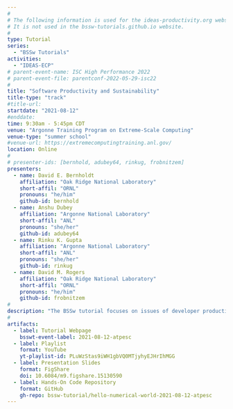 ```yaml
---
#
# The following information is used for the ideas-productivity.org website only.
# It is not used in the bssw-tutorials.github.io website.
#
type: Tutorial
series:
  - "BSSw Tutorials"
activities:
  - "IDEAS-ECP"
# parent-event-name: ISC High Performance 2022
# parent-event-file: parentconf-2022-05-29-isc22
#
title: "Software Productivity and Sustainability"
title-type: "track"
#title-url:
startdate: "2021-08-12"
#enddate: 
time: 9:30am - 5:45pm CDT
venue: "Argonne Training Program on Extreme-Scale Computing"
venue-type: "summer school"
#venue-url: https://extremecomputingtraining.anl.gov/
location: Online
#
# presenter-ids: [bernhold, adubey64, rinkug, frobnitzem]
presenters:
  - name: David E. Bernholdt
    affiliation: "Oak Ridge National Laboratory"
    short-affil: "ORNL"
    pronouns: "he/him"
    github-id: bernhold
  - name: Anshu Dubey
    affiliation: "Argonne National Laboratory"
    short-affil: "ANL"
    pronouns: "she/her"
    github-id: adubey64
  - name: Rinku K. Gupta
    affiliation: "Argonne National Laboratory"
    short-affil: "ANL"
    pronouns: "she/her"
    github-id: rinkug
  - name: David M. Rogers
    affiliation: "Oak Ridge National Laboratory"
    short-affil: "ORNL"
    pronouns: "he/him"
    github-id: frobnitzem
#
description: "The BSSw tutorial focuses on issues of developer productivity, software sustainability, and reproducibility in scientific research software, particularly targeting high-performance computers."
#
artifacts:
  - label: Tutorial Webpage
    bsswt-event-label: 2021-08-12-atpesc
  - label: Playlist
    format: YouTube
    yt-playlist-id: PLuWzStas9iWH1gbVQ0MTjyhyEJHrIhMGG
  - label: Presentation Slides
    format: FigShare
    doi: 10.6084/m9.figshare.15130590
  - label: Hands-On Code Repository
    format: GitHub
    gh-repo: bssw-tutorial/hello-numerical-world-2021-08-12-atpesc
---
```


